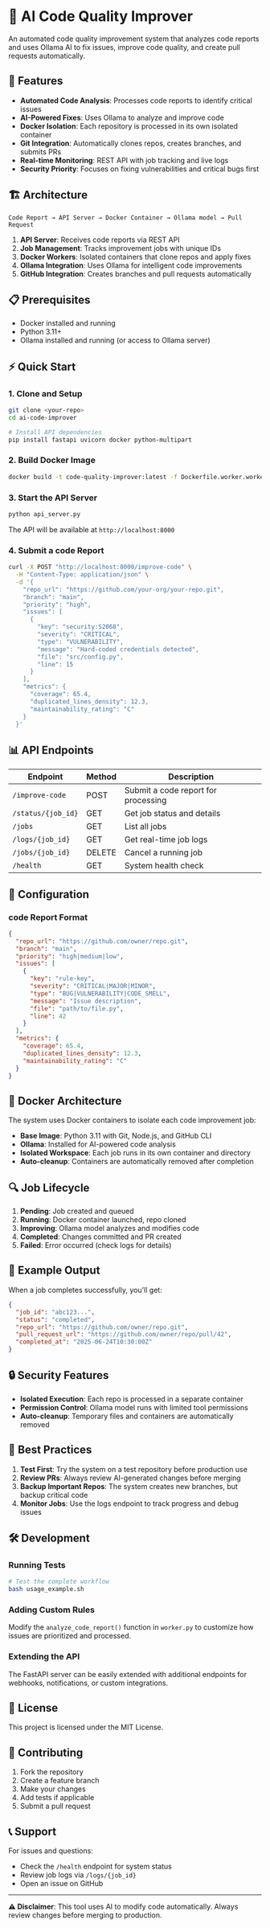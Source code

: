 # 🤖 AI Code Quality Improver

An automated code quality improvement system that analyzes code reports and uses Ollama AI to fix issues, improve code quality, and create pull requests automatically.

## 🚀 Features

- **Automated Code Analysis**: Processes code reports to identify critical issues
- **AI-Powered Fixes**: Uses Ollama to analyze and improve code
- **Docker Isolation**: Each repository is processed in its own isolated container
- **Git Integration**: Automatically clones repos, creates branches, and submits PRs
- **Real-time Monitoring**: REST API with job tracking and live logs
- **Security Priority**: Focuses on fixing vulnerabilities and critical bugs first

## 🏗️ Architecture

```
Code Report → API Server → Docker Container → Ollama model → Pull Request
```

1. **API Server**: Receives code reports via REST API
2. **Job Management**: Tracks improvement jobs with unique IDs
3. **Docker Workers**: Isolated containers that clone repos and apply fixes
4. **Ollama Integration**: Uses Ollama for intelligent code improvements
5. **GitHub Integration**: Creates branches and pull requests automatically

## 📋 Prerequisites

- Docker installed and running
- Python 3.11+
- Ollama installed and running (or access to Ollama server)

## ⚡ Quick Start

### 1. Clone and Setup

```bash
git clone <your-repo>
cd ai-code-improver

# Install API dependencies
pip install fastapi uvicorn docker python-multipart
```

### 2. Build Docker Image

```bash
docker build -t code-quality-improver:latest -f Dockerfile.worker.worker .
```

### 3. Start the API Server

```bash
python api_server.py
```

The API will be available at `http://localhost:8000`

### 4. Submit a code Report

```bash
curl -X POST "http://localhost:8000/improve-code" \
  -H "Content-Type: application/json" \
  -d '{
    "repo_url": "https://github.com/your-org/your-repo.git",
    "branch": "main",
    "priority": "high",
    "issues": [
      {
        "key": "security:S2068",
        "severity": "CRITICAL",
        "type": "VULNERABILITY",
        "message": "Hard-coded credentials detected",
        "file": "src/config.py",
        "line": 15
      }
    ],
    "metrics": {
      "coverage": 65.4,
      "duplicated_lines_density": 12.3,
      "maintainability_rating": "C"
    }
  }'
```

## 📊 API Endpoints

| Endpoint           | Method | Description                         |
|--------------------|--------|-------------------------------------|
| `/improve-code`    | POST   | Submit a code report for processing |
| `/status/{job_id}` | GET    | Get job status and details          |
| `/jobs`            | GET    | List all jobs                       |
| `/logs/{job_id}`   | GET    | Get real-time job logs              |
| `/jobs/{job_id}`   | DELETE | Cancel a running job                |
| `/health`          | GET    | System health check                 |

## 🔧 Configuration

### code Report Format

```json
{
  "repo_url": "https://github.com/owner/repo.git",
  "branch": "main",
  "priority": "high|medium|low",
  "issues": [
    {
      "key": "rule-key",
      "severity": "CRITICAL|MAJOR|MINOR",
      "type": "BUG|VULNERABILITY|CODE_SMELL",
      "message": "Issue description",
      "file": "path/to/file.py",
      "line": 42
    }
  ],
  "metrics": {
    "coverage": 65.4,
    "duplicated_lines_density": 12.3,
    "maintainability_rating": "C"
  }
}
```

## 🐳 Docker Architecture

The system uses Docker containers to isolate each code improvement job:

- **Base Image**: Python 3.11 with Git, Node.js, and GitHub CLI
- **Ollama**: Installed for AI-powered code analysis
- **Isolated Workspace**: Each job runs in its own container and directory
- **Auto-cleanup**: Containers are automatically removed after completion

## 🔍 Job Lifecycle

1. **Pending**: Job created and queued
2. **Running**: Docker container launched, repo cloned
3. **Improving**: Ollama model analyzes and modifies code
4. **Completed**: Changes committed and PR created
5. **Failed**: Error occurred (check logs for details)

## 📝 Example Output

When a job completes successfully, you'll get:

```json
{
  "job_id": "abc123...",
  "status": "completed",
  "repo_url": "https://github.com/owner/repo.git",
  "pull_request_url": "https://github.com/owner/repo/pull/42",
  "completed_at": "2025-06-24T10:30:00Z"
}
```

## 🔒 Security Features

- **Isolated Execution**: Each repo is processed in a separate container
- **Permission Control**: Ollama model runs with limited tool permissions
- **Auto-cleanup**: Temporary files and containers are automatically removed

## 🚦 Best Practices

1. **Test First**: Try the system on a test repository before production use
2. **Review PRs**: Always review AI-generated changes before merging
3. **Backup Important Repos**: The system creates new branches, but backup critical code
4. **Monitor Jobs**: Use the logs endpoint to track progress and debug issues

## 🛠️ Development

### Running Tests

```bash
# Test the complete workflow
bash usage_example.sh
```

### Adding Custom Rules

Modify the `analyze_code_report()` function in `worker.py` to customize how issues are prioritized and processed.

### Extending the API

The FastAPI server can be easily extended with additional endpoints for webhooks, notifications, or custom integrations.

## 📄 License

This project is licensed under the MIT License.

## 🤝 Contributing

1. Fork the repository
2. Create a feature branch
3. Make your changes
4. Add tests if applicable
5. Submit a pull request

## 📞 Support

For issues and questions:
- Check the `/health` endpoint for system status
- Review job logs via `/logs/{job_id}`
- Open an issue on GitHub

---

**⚠️ Disclaimer**: This tool uses AI to modify code automatically. Always review changes before merging to production.